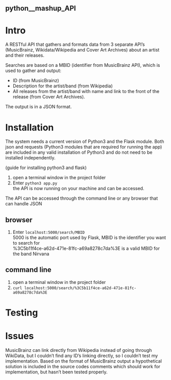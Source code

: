 ## python__mashup_API


# Intro
A RESTful API that gathers and formats data from 3 separate API’s (MusicBrainz, Wikidata/Wikipedia and Cover Art Archives) about an artist and their releases.

Searches are based on a MBID (identifier from MusicBrainz API), which is used to gather and output:
* ID (from MusicBrainz)
* Description for the artist/band (from Wikipedia)
* All releases from the artist/band with name and link to the front of the release (from Cover Art Archives).

The output is in a JSON format.

# Installation
The system needs a current version of Python3 and the Flask module. Both json and requests (Python3 modules that are required for running the app) are included in any valid installation of Python3 and do not need to be installed independently.

(guide for installing python3 and flask)

1. open a terminal window in the project folder
2. Enter ```python3 app.py ```
<br> the API is now running on your machine and can be accessed.

The API can be accessed through the command line or any browser that can handle JSON

## browser
1. Enter 
``` localhost:5000/search/MBID ``` <br> 5000 is the automatic port used by Flask, MBID is the identifier you want to search for 
<br> %3C5b11f4ce-a62d-471e-81fc-a69a8278c7da%3E is a valid MBID for the band Nirvana


## command line
1. open a terminal window in the project folder
2. ``` curl localhost:5000/search/%3C5b11f4ce-a62d-471e-81fc-a69a8278c7da%3E ``` 



# Testing

# Issues
MusicBrainz can link directly from Wikipedia instead of going through WikiData, but I couldn’t find any ID’s linking directly, so I couldn’t test my implementation. Based on the format of MusicBrainz output a hypothetical solution is included in the source codes comments which should work for implementation, but hasn’t been tested properly.
